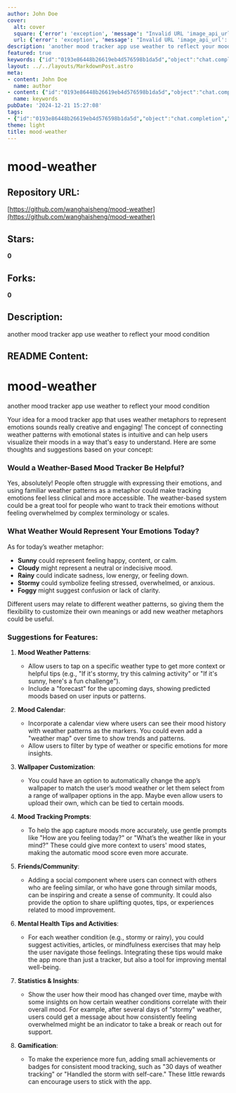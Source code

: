 ```yaml
---
author: John Doe
cover:
  alt: cover
  square: {'error': 'exception', 'message': "Invalid URL 'image_api_url': No scheme supplied. Perhaps you meant https://image_api_url?"}
  url: {'error': 'exception', 'message': "Invalid URL 'image_api_url': No scheme supplied. Perhaps you meant https://image_api_url?"}
description: 'another mood tracker app use weather to reflect your mood condition '
featured: true
keywords: {"id":"0193e86448b26619eb4d576598b1da5d","object":"chat.completion","created":1734770706,"model":"Qwen/Qwen2.5-7B-Instruct","choices":[{"index":0,"message":{"role":"assistant","content":"### Keywords:\n- mood tracker app\n- weather-based mood tracker\n- emotional states\n- mood visualization\n- weather metaphors\n- mood calendar\n- mood forecasting\n- wallpaper customization\n- mental health tips\n- community features\n- gamification\n- mood history\n- user customization\n- mental well-being\n- emotional trends\n- user prompts\n\n### Tags:\n#mood-weather\n#moodtracker\n#weathermetaphor\n#emotionvisualization\n#mentalhealth\n#userfriendly\n#customization\n#gamification\n#community\n#insights"},"finish_reason":"stop"}],"usage":{"prompt_tokens":857,"completion_tokens":119,"total_tokens":976},"system_fingerprint":""}
layout: ../../layouts/MarkdownPost.astro
meta:
- content: John Doe
  name: author
- content: {"id":"0193e86448b26619eb4d576598b1da5d","object":"chat.completion","created":1734770706,"model":"Qwen/Qwen2.5-7B-Instruct","choices":[{"index":0,"message":{"role":"assistant","content":"### Keywords:\n- mood tracker app\n- weather-based mood tracker\n- emotional states\n- mood visualization\n- weather metaphors\n- mood calendar\n- mood forecasting\n- wallpaper customization\n- mental health tips\n- community features\n- gamification\n- mood history\n- user customization\n- mental well-being\n- emotional trends\n- user prompts\n\n### Tags:\n#mood-weather\n#moodtracker\n#weathermetaphor\n#emotionvisualization\n#mentalhealth\n#userfriendly\n#customization\n#gamification\n#community\n#insights"},"finish_reason":"stop"}],"usage":{"prompt_tokens":857,"completion_tokens":119,"total_tokens":976},"system_fingerprint":""}
  name: keywords
pubDate: '2024-12-21 15:27:08'
tags:
- {"id":"0193e86448b26619eb4d576598b1da5d","object":"chat.completion","created":1734770706,"model":"Qwen/Qwen2.5-7B-Instruct","choices":[{"index":0,"message":{"role":"assistant","content":"### Keywords:\n- mood tracker app\n- weather-based mood tracker\n- emotional states\n- mood visualization\n- weather metaphors\n- mood calendar\n- mood forecasting\n- wallpaper customization\n- mental health tips\n- community features\n- gamification\n- mood history\n- user customization\n- mental well-being\n- emotional trends\n- user prompts\n\n### Tags:\n#mood-weather\n#moodtracker\n#weathermetaphor\n#emotionvisualization\n#mentalhealth\n#userfriendly\n#customization\n#gamification\n#community\n#insights"},"finish_reason":"stop"}],"usage":{"prompt_tokens":857,"completion_tokens":119,"total_tokens":976},"system_fingerprint":""}
theme: light
title: mood-weather
---
```


# mood-weather

## Repository URL: 
[https://github.com/wanghaisheng/mood-weather](https://github.com/wanghaisheng/mood-weather)

## Stars: 
**0**

## Forks: 
**0**

## Description: 
another mood tracker app use weather to reflect your mood condition 

## README Content: 
# mood-weather
another mood tracker app use weather to reflect your mood condition 



Your idea for a mood tracker app that uses weather metaphors to represent emotions sounds really creative and engaging! The concept of connecting weather patterns with emotional states is intuitive and can help users visualize their moods in a way that's easy to understand. Here are some thoughts and suggestions based on your concept:

### Would a Weather-Based Mood Tracker Be Helpful?
Yes, absolutely! People often struggle with expressing their emotions, and using familiar weather patterns as a metaphor could make tracking emotions feel less clinical and more accessible. The weather-based system could be a great tool for people who want to track their emotions without feeling overwhelmed by complex terminology or scales.

### What Weather Would Represent Your Emotions Today?
As for today’s weather metaphor:
- **Sunny** could represent feeling happy, content, or calm.
- **Cloudy** might represent a neutral or indecisive mood.
- **Rainy** could indicate sadness, low energy, or feeling down.
- **Stormy** could symbolize feeling stressed, overwhelmed, or anxious.
- **Foggy** might suggest confusion or lack of clarity.

Different users may relate to different weather patterns, so giving them the flexibility to customize their own meanings or add new weather metaphors could be useful.

### Suggestions for Features:
1. **Mood Weather Patterns**:
   - Allow users to tap on a specific weather type to get more context or helpful tips (e.g., "If it's stormy, try this calming activity" or "If it's sunny, here's a fun challenge").
   - Include a "forecast" for the upcoming days, showing predicted moods based on user inputs or patterns.

2. **Mood Calendar**:
   - Incorporate a calendar view where users can see their mood history with weather patterns as the markers. You could even add a "weather map" over time to show trends and patterns.
   - Allow users to filter by type of weather or specific emotions for more insights.

3. **Wallpaper Customization**:
   - You could have an option to automatically change the app’s wallpaper to match the user’s mood weather or let them select from a range of wallpaper options in the app. Maybe even allow users to upload their own, which can be tied to certain moods.

4. **Mood Tracking Prompts**:
   - To help the app capture moods more accurately, use gentle prompts like "How are you feeling today?" or "What’s the weather like in your mind?" These could give more context to users' mood states, making the automatic mood score even more accurate.

5. **Friends/Community**:
   - Adding a social component where users can connect with others who are feeling similar, or who have gone through similar moods, can be inspiring and create a sense of community. It could also provide the option to share uplifting quotes, tips, or experiences related to mood improvement.

6. **Mental Health Tips and Activities**:
   - For each weather condition (e.g., stormy or rainy), you could suggest activities, articles, or mindfulness exercises that may help the user navigate those feelings. Integrating these tips would make the app more than just a tracker, but also a tool for improving mental well-being.

7. **Statistics & Insights**:
   - Show the user how their mood has changed over time, maybe with some insights on how certain weather conditions correlate with their overall mood. For example, after several days of "stormy" weather, users could get a message about how consistently feeling overwhelmed might be an indicator to take a break or reach out for support.

8. **Gamification**:
   - To make the experience more fun,  adding small achievements or badges for consistent mood tracking, such as "30 days of weather tracking" or "Handled the storm with self-care." These little rewards can encourage users to stick with the app.



